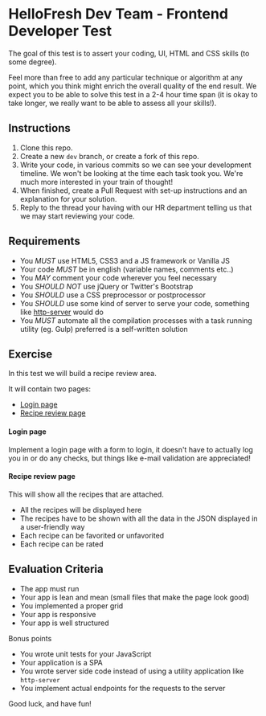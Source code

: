 HelloFresh Dev Team - Frontend Developer Test
=============================================

The goal of this test is to assert your coding, UI, HTML and CSS skills (to some degree).

Feel more than free to add any particular technique or algorithm at any point, which you think might enrich the overall quality of the end result. We expect you to be able to solve this test in a 2-4 hour time span (it is okay to take longer, we really want to be able to assess all your skills!).

Instructions
------------

1. Clone this repo.
2. Create a new `dev` branch, or create a fork of this repo.
3. Write your code, in various commits so we can see your development timeline. We won't be looking at the time each task took you. We're much more interested in your train of thought!
4. When finished, create a Pull Request with set-up instructions and an explanation for your solution.
5. Reply to the thread your having with our HR department telling us that we may start reviewing your code.

Requirements
------------

- You *MUST* use HTML5, CSS3 and a JS framework or Vanilla JS
- Your code *MUST* be in english (variable names, comments etc..)
- You *MAY* comment your code wherever you feel necessary
- You *SHOULD NOT* use jQuery or Twitter's Bootstrap
- You *SHOULD* use a CSS preprocessor or postprocessor
- You *SHOULD* use some kind of server to serve your code, something like [http-server](https://github.com/indexzero/http-server) would do
- You *MUST* automate all the compilation processes with a task running utility (eg. Gulp) preferred is a self-written solution

Exercise
--------

In this test we will build a recipe review area.

It will contain two pages:

- [Login page](#login-page)
- [Recipe review page](#recipe-review-page)

#### Login page

Implement a login page with a form to login, it doesn't have to actually log you in or do any checks, but things like e-mail validation are appreciated!

#### Recipe review page

This will show all the recipes that are attached.

- All the recipes will be displayed here
- The recipes have to be shown with all the data in the JSON displayed in a user-friendly way
- Each recipe can be favorited or unfavorited
- Each recipe can be rated

Evaluation Criteria
-------------------

- The app must run
- Your app is lean and mean (small files that make the page look good)
- You implemented a proper grid
- Your app is responsive
- Your app is well structured

Bonus points

- You wrote unit tests for your JavaScript
- Your application is a SPA
- You wrote server side code instead of using a utility application like `http-server`
- You implement actual endpoints for the requests to the server

Good luck, and have fun!
